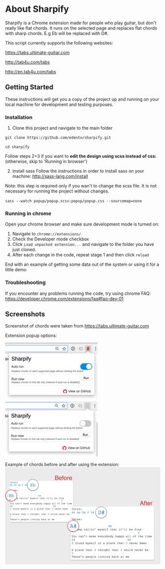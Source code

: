 # About Sharpify

Sharpify is a Chrome extension made for people who play guitar, but don't really like flat chords. It runs on the selected page and replaces flat chords with sharp chords. E.g 
Eb will be replaced with D#.

This script currently supports the following websites:

https://tabs.ultimate-guitar.com

http://tab4u.com/tabs

http://en.tab4u.com/tabs

## Getting Started

These instructions will get you a copy of the project up and running on your local machine for development and testing purposes.

### Installation

1. Clone this project and navigate to the main folder
```
git clone https://github.com/edento/sharpify.git
```
```
cd sharpify
```

Follow steps 2+3 if you want to <b> edit the design using scss instead of css:</b> (otherwise, skip to 'Running in browser')

2. Install sass
Follow the instructions in order to install sass on your machine:
http://sass-lang.com/install
 
Note: this step is required only if you wan't to change the scss file. It is not necessary for running the project without changes.

``
sass --watch popup/popup.scss:popup/popup.css --sourcemap=none
``

### Running in chrome

Open your chrome browser and make sure development mode is turned on:
1. Navigate to `chrome://extensions/`
2. Check the Developer mode checkbox
3. Click `Load unpacked extension...` and navigate to the folder you have just cloned.
4. After each change in the code, repeat stage 1 and then click `reload`

End with an example of getting some data out of the system or using it for a little demo

### Troubleshooting
If you encounter any problems running the code, try using chrome FAQ:
https://developer.chrome.com/extensions/faq#faq-dev-01

## Screenshots
Screenshot of chords were taken from 
https://tabs.ultimate-guitar.com

Extension popup options:

<img src="https://github.com/edento/sharpify/blob/master/img/screenshots/popup_enabled.png?raw=true" width="300">
<img src="https://github.com/edento/sharpify/blob/master/img/screenshots/popup_disabled.png?raw=true" width="300">

Example of chords before and after using the extension:
![Before-After screenshot](img/screenshots/screenshot1.png?raw=true "Chords before and after using the extension")

